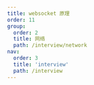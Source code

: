 ```yaml
---
title: websocket 原理
order: 11
group:
  order: 2
  title: 网络
  path: /interview/network
nav:
  order: 3
  title: 'interview'
  path: /interview
---
```

